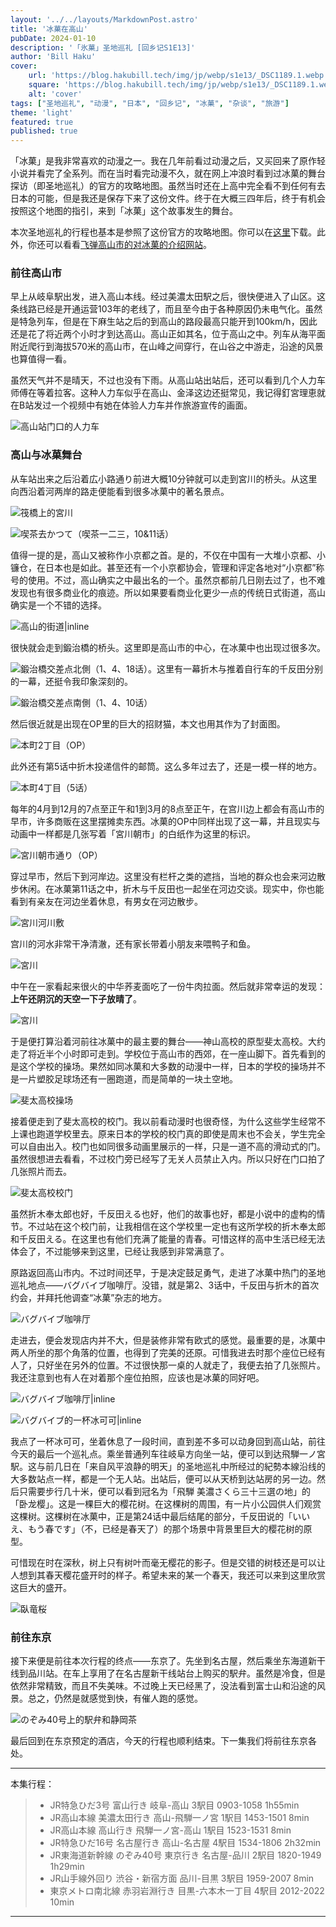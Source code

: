 ```yaml
---
layout: '../../layouts/MarkdownPost.astro'
title: '冰菓在高山'
pubDate: 2024-01-10
description: '「氷菓」圣地巡礼 [回乡记S1E13]'
author: 'Bill Haku'
cover:
    url: 'https://blog.hakubill.tech/img/jp/webp/s1e13/_DSC1189.1.webp'
    square: 'https://blog.hakubill.tech/img/jp/webp/s1e13/_DSC1189.1.webp'
    alt: 'cover'
tags: ["圣地巡礼", "动漫", "日本", "回乡记", "冰菓", "杂谈", "旅游"]
theme: 'light'
featured: true
published: true
---
```


「冰菓」是我非常喜欢的动漫之一。我在几年前看过动漫之后，又买回来了原作轻小说并看完了全系列。而在当时看完动漫不久，就在网上冲浪时看到过冰菓的舞台探访（即圣地巡礼）的官方的攻略地图。虽然当时还在上高中完全看不到任何有去日本的可能，但是我还是保存下来了这份文件。终于在大概三四年后，终于有机会按照这个地图的指引，来到「冰菓」这个故事发生的舞台。

本次圣地巡礼的行程也基本是参照了这份官方的攻略地图。你可以在[这里](https://www.hidatakayama.or.jp/wp-content/uploads/2021/07/hyouka.pdf)下载。此外，你还可以看看[飞弹高山市的对冰菓的介绍网站](https://www.hidatakayama.or.jp/special/hyoukaroke1/)。

### 前往高山市

早上从岐阜駅出发，进入高山本线。经过美濃太田駅之后，很快便进入了山区。这条线路已经是开通运营103年的老线了，而且至今由于各种原因仍未电气化。虽然是特急列车，但是在下麻生站之后的到高山的路段最高只能开到100km/h，因此还是花了将近两个小时才到达高山。高山正如其名，位于高山之中。列车从海平面附近爬行到海拔570米的高山市，在山峰之间穿行，在山谷之中游走，沿途的风景也算值得一看。

虽然天气并不是晴天，不过也没有下雨。从高山站出站后，还可以看到几个人力车师傅在等着拉客。这种人力车似乎在高山、金泽这边还挺常见，我记得釘宮理恵就在B站发过一个视频中有她在体验人力车并作旅游宣传的画面。

![高山站门口的人力车](https://blog.hakubill.tech/img/jp/webp/s1e13/IMG_0459.webp)

### 高山与冰菓舞台

从车站出来之后沿着広小路通り前进大概10分钟就可以走到宮川的桥头。从这里向西沿着河两岸的路走便能看到很多冰菓中的著名景点。

![筏橋上的宮川](https://blog.hakubill.tech/img/jp/webp/s1e13/_DSC1176.webp)

![喫茶去かつて（喫茶一二三，10&11话）](https://blog.hakubill.tech/img/jp/webp/s1e13/_DSC1179.webp)

值得一提的是，高山又被称作小京都之首。是的，不仅在中国有一大堆小京都、小镰仓，在日本也是如此。甚至还有一个小京都协会，管理和评定各地对“小京都”称号的使用。不过，高山确实之中最出名的一个。虽然京都前几日刚去过了，也不难发现也有很多商业化的痕迹。所以如果要看商业化更少一点的传统日式街道，高山确实是一个不错的选择。

![高山的街道|inline](https://blog.hakubill.tech/img/jp/webp/s1e13/_DSC1181.webp)

很快就会走到鍛治橋的桥头。这里即是高山市的中心，在冰菓中也出现过很多次。

![鍛治橋交差点北側（1、4、18话）。这里有一幕折木与推着自行车的千反田分别的一幕，还挺令我印象深刻的。](https://blog.hakubill.tech/img/jp/webp/s1e13/_DSC1192.webp)

![鍛治橋交差点南側（1、4、10话）](https://blog.hakubill.tech/img/jp/webp/s1e13/_DSC1193.webp)

然后很近就是出现在OP里的巨大的招财猫，本文也用其作为了封面图。

![本町2丁目（OP）](https://blog.hakubill.tech/img/jp/webp/s1e13/_DSC1189.webp)

此外还有第5话中折木投递信件的邮筒。这么多年过去了，还是一模一样的地方。

![本町4丁目（5话）](https://blog.hakubill.tech/img/jp/webp/s1e13/IMG_0481.webp)

每年的4月到12月的7点至正午和1到3月的8点至正午，在宫川边上都会有高山市的早市，许多商贩在这里摆摊卖东西。冰菓的OP中同样出现了这一幕，并且现实与动画中一样都是几张写着「宮川朝市」的白纸作为这里的标识。

![宮川朝市通り（OP）](https://blog.hakubill.tech/img/jp/webp/s1e13/_DSC1201.webp)

穿过早市，然后下到河岸边。这里没有栏杆之类的遮挡，当地的群众也会来河边散步休闲。在冰菓第11话之中，折木与千反田也一起坐在河边交谈。现实中，你也能看到有亲友在河边坐着休息，有男女在河边散步。

![宮川河川敷](https://blog.hakubill.tech/img/jp/webp/s1e13/_DSC1213.webp)

宫川的河水非常干净清澈，还有家长带着小朋友来喂鸭子和鱼。

![宮川](https://blog.hakubill.tech/img/jp/webp/s1e13/_DSC1206.webp)

中午在一家看起来很火的中华荞麦面吃了一份牛肉拉面。然后就非常幸运的发现：**上午还阴沉的天空一下子放晴了**。

![宮川](https://blog.hakubill.tech/img/jp/webp/s1e13/_DSC1236.webp)

于是便打算沿着河前往冰菓中的最主要的舞台——神山高校的原型斐太高校。大约走了将近半个小时即可走到。学校位于高山市的西郊，在一座山脚下。首先看到的是这个学校的操场。果然如同冰菓和大多数的动漫中一样，日本的学校的操场并不是一片塑胶足球场还有一圈跑道，而是简单的一块土空地。

![斐太高校操场](https://blog.hakubill.tech/img/jp/webp/s1e13/_DSC1261.webp)

接着便走到了斐太高校的校门。我以前看动漫时也很奇怪，为什么这些学生经常不上课也跑道学校里去。原来日本的学校的校门真的即使是周末也不会关，学生完全可以自由出入。校门也如同很多动画里展示的一样，只是一道不高的滑动式的门。虽然很想进去看看，不过校门旁已经写了无关人员禁止入内。所以只好在门口拍了几张照片而去。

![斐太高校校门](https://blog.hakubill.tech/img/jp/webp/s1e13/_DSC1259.webp)

虽然折木奉太郎也好，千反田える也好，他们的故事也好，都是小说中的虚构的情节。不过站在这个校门前，让我相信在这个学校里一定也有这所学校的折木奉太郎和千反田える。在这里也有他们充满了能量的青春。可惜这样的高中生活已经无法体会了，不过能够来到这里，已经让我感到非常满意了。

原路返回高山市内。不过时间还早，于是决定鼓足勇气，走进了冰菓中热门的圣地巡礼地点——バグバイブ咖啡厅。没错，就是第2、3话中，千反田与折木的首次约会，并拜托他调查“冰菓”杂志的地方。

![バグバイブ咖啡厅](https://blog.hakubill.tech/img/jp/webp/s1e13/_DSC1177.webp)

走进去，便会发现店内并不大，但是装修非常有欧式的感觉。最重要的是，冰菓中两人所坐的那个角落的位置，也得到了完美的还原。可惜我进去时那个座位已经有人了，只好坐在另外的位置。不过很快那一桌的人就走了，我便去拍了几张照片。我还注意到也有人在对着那个座位拍照，应该也是冰菓的同好吧。

![バグバイブ咖啡厅|inline](https://blog.hakubill.tech/img/jp/webp/s1e13/IMG_0489.webp)

![バグバイブ的一杯冰可可|inline](https://blog.hakubill.tech/img/jp/webp/s1e13/IMG_0488.webp)

我点了一杯冰可可，坐着休息了一段时间，直到差不多可以动身回到高山站，前往今天的最后一个巡礼点。乘坐普通列车往岐阜方向坐一站，便可以到达飛騨一ノ宮駅。这与前几日在「来自风平浪静的明天」的圣地巡礼中所经过的紀勢本線沿线的大多数站点一样，都是一个无人站。出站后，便可以从天桥到达站房的另一边。然后只需要步行几十米，便可以看到冠名为「飛騨 美濃さくら三十三選の地」的「卧龙樱」。这是一棵巨大的樱花树。在这棵树的周围，有一片小公园供人们观赏这棵树。这棵树在冰菓中，正是第24话中最后结尾的部分，千反田说的「いいえ、もう春です」（不，已经是春天了）的那个场景中背景里巨大的樱花树的原型。

可惜现在时在深秋，树上只有树叶而毫无樱花的影子。但是交错的树枝还是可以让人想到其春天樱花盛开时的样子。希望未来的某一个春天，我还可以来到这里欣赏这巨大的盛开。

![臥竜桜](https://blog.hakubill.tech/img/jp/webp/s1e13/_DSC1283.webp)

### 前往东京

接下来便是前往本次行程的终点——东京了。先坐到名古屋，然后乘坐东海道新干线到品川站。在车上享用了在名古屋新干线站台上购买的駅弁。虽然是冷食，但是依然非常精致，而且不失美味。不过晚上天已经黑了，没法看到富士山和沿途的风景。总之，仍然是就感觉到快，有催人跑的感觉。

![のぞみ40号上的駅弁和静岡茶](https://blog.hakubill.tech/img/jp/webp/s1e13/IMG_0519.webp)

最后回到在东京预定的酒店，今天的行程也顺利结束。下一集我们将前往东京各处。

---

本集行程：

> - JR特急ひだ3号 富山行き 岐阜-高山 3駅目 0903-1058 1h55min
> - JR高山本線 美濃太田行き 高山-飛騨一ノ宮 1駅目 1453-1501 8min
> - JR高山本線 高山行き 飛騨一ノ宮-高山 1駅目 1523-1531 8min
> - JR特急ひだ16号 名古屋行き 高山-名古屋 4駅目 1534-1806 2h32min
> - JR東海道新幹線 のぞみ40号 東京行き 名古屋-品川 2駅目 1820-1949 1h29min
> - JR山手線外回り 渋谷・新宿方面 品川-目黒 3駅目 1959-2007 8min
> - 東京メトロ南北線 赤羽岩淵行き 目黒-六本木一丁目 4駅目 2012-2022 10min

---
